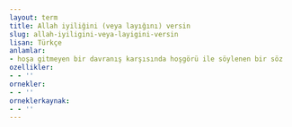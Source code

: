 ```yaml
---
layout: term
title: Allah iyiliğini (veya layığını) versin
slug: allah-iyiligini-veya-layigini-versin
lisan: Türkçe
anlamlar:
- hoşa gitmeyen bir davranış karşısında hoşgörü ile söylenen bir söz
ozellikler:
- - ''
ornekler:
- - ''
orneklerkaynak:
- - ''
---
```

